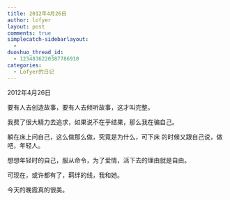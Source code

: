 ```yaml
---
title: 2012年4月26日
author: lofyer
layout: post
comments: true
simplecatch-sidebarlayout:
  - 
duoshuo_thread_id:
  - 1234836220387786910
categories:
  - Lofyer的日记
---
```

2012年4月26日

要有人去创造故事，要有人去倾听故事，这才叫完整。

我费了很大精力去追求，如果说不在乎结果，那么我在骗自己。

躺在床上问自己，这么做那么做，究竟是为什么，可下床 的时候又跟自己说，做吧，年轻人。

想想年轻时的自己，服从命令，为了爱情，活下去的理由就是自由。

可现在，或许都有了，羁绊的线，我和她。

今天的晚霞真的很美。
